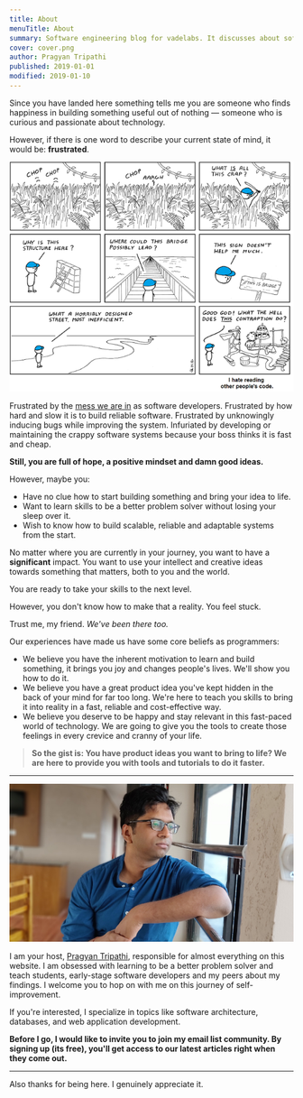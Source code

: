 ```yaml
---
title: About
menuTitle: About
summary: Software engineering blog for vadelabs. It discusses about software design, software architecture, web application development, and software developer practices. Check out our free articles, tutorials, courses, and toolkits for more ways to learn about software development.
cover: cover.png
author: Pragyan Tripathi
published: 2019-01-01
modified: 2019-01-10
---
```


Since you have landed here something tells me you are someone who finds happiness in building something useful out of nothing — someone who is curious and passionate about technology.

However, if there is one word to describe your current state of mind, it would be: **frustrated**.

![Frustrated Programmer](./frustrated-programmer.png "Frustrated Programmer")

Frustrated by the [mess we are in](https://www.youtube.com/watch?v=lKXe3HUG2l4) as software developers. Frustrated by how hard and slow it is to build reliable software. Frustrated by unknowingly inducing bugs while improving the system. Infuriated by developing or maintaining the crappy software systems because your boss thinks it is fast and cheap.

**Still, you are full of hope, a positive mindset and damn good ideas.**

However, maybe you:

- Have no clue how to start building something and bring your idea to life.
- Want to learn skills to be a better problem solver without losing your sleep over it.
- Wish to know how to build scalable, reliable and adaptable systems from the start.

No matter where you are currently in your journey, you want to have a **significant** impact. You want to use your intellect and creative ideas towards something that matters, both to you and the world.

You are ready to take your skills to the next level.

However, you don't know how to make that a reality. You feel stuck.

Trust me, my friend. _We've been there too._

Our experiences have made us have some core beliefs as programmers:

- We believe you have the inherent motivation to learn and build something, it brings you joy and changes people's lives. We'll show you how to do it.
- We believe you have a great product idea you've kept hidden in the back of your mind for far too long. We're here to teach you skills to bring it into reality in a fast, reliable and cost-effective way.
- We believe you deserve to be happy and stay relevant in this fast-paced world of technology. We are going to give you the tools to create those feelings in every crevice and cranny of your life.

> **So the gist is: You have product ideas you want to bring to life? We are here to provide you with tools and tutorials to do it faster.**

---

![Pragyan Tripathi](./pragyan.png "Pragyan Tripathi")

I am your host, [Pragyan Tripathi](https://nerds-den.com/about/), responsible for almost everything on this website. I am obsessed with learning to be a better problem solver and teach students, early-stage software developers and my peers about my findings. I welcome you to hop on with me on this journey of self-improvement.

If you're interested, I specialize in topics like software architecture, databases, and web application development.

**Before I go, I would like to invite you to join my email list community. By signing up (its free), you'll get access to our latest articles right when they come out.**

---

Also thanks for being here. I genuinely appreciate it.
